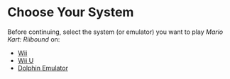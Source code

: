# Choose Your System

Before continuing, select the system (or emulator) you want to play *Mario Kart: Riibound* on:

- [Wii](./wii.md)
- [Wii U](./wiiu.md)
- [Dolphin Emulator](./dolphin.md)